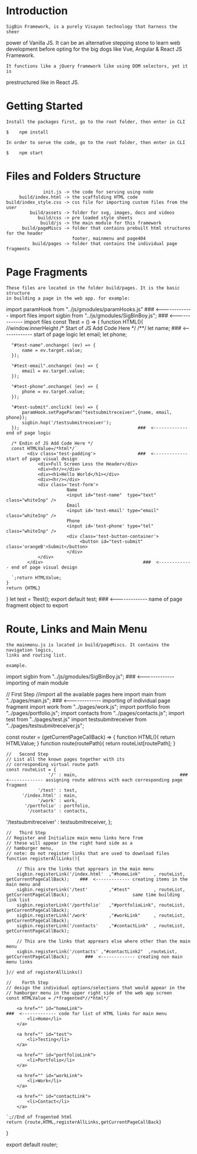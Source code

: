 # Introduction

    SigBin Framework, is a purely Visayan technology that harness the sheer 
power of Vanilla JS. It can be an alternative stepping stone to learn web 
development before opting for the big dogs like Vue, Angular & React JS Framework.

    It functions like a jQuery framework like using DOM selectors, yet it is 
prestructured like in React JS. 

# Getting Started
    Install the packages first, go to the root folder, then enter in CLI

    $    npm install

    In order to serve the code, go to the root folder, then enter in CLI

    $    npm start

# Files and Folders Structure
                  init.js -> the code for serving using node
         build/index.html -> the scaffolding HTML code
    build/index_style.css -> css file for importing custom files from the user
             build/assets -> folder for svg, images, docs and videos
                build/css -> pre loaded style sheets
                 build/js -> the main module for this framework
          build/pageMiscs -> folder that contains prebuilt html structures for the header
                             footer, mainmenu and page404 
              build/pages -> folder that contains the individual page fragments

# Page Fragments

    These files are located in the folder build/pages. It is the basic structure
    in building a page in the web app. for example:

import paramHook from "../js/gmodules/paramHooks.js" ###  <------------- import files
import sigbin from  "../js/gmodules/SigBinBoy.js";   ###  <------------- import files
const Ttest = () => {
    function HTML(){ //window.innerHeight
      /* Start of JS Add Code Here */
      /**/
      let name;                                      ###  <------------- start of page logic
      let email;
      let phone;

      "#test-name".onchange( (ev) => {
          name = ev.target.value;
      });

      "#test-email".onchange( (ev) => {
          email = ev.target.value;
      });

      "#test-phone".onchange( (ev) => {
          phone = ev.target.value;
      });

      "#test-submit".onclick( (ev) => {
          paramHook.setPageParam("testsubmitreceiver",{name, email, phone});
          sigbin.hop('/testsubmitreceiver');
      });                                             ###  <------------- end of page logic
      
      /* Endin of JS Add Code Here */
      const HTMLValue=/*html*/` 
            <div class='test-padding'>                ###  <------------- start of page visual design                      
                <div>Full Screen Less the Header</div>
                <div><hr/></div>
                <div><h1>Hello World</h1></div>
                <div><hr/></div>
                <div class='test-form'> 
                           Name
                           <input id="test-name"  type="text"  class="whiteInp" />
                           Email
                           <input id='test-email' type="email" class="whiteInp" />
                           Phone
                           <input id='test-phone' type="tel"   class="whiteInp" />
                           <div class='test-button-container'>
                                <button id="test-submit" class='orangeB'>Submit</button>
                           </div>
                </div>
            </div>                                      ###  <------------- end of page visual design

      `;return HTMLValue;
    }
    return {HTML}
}
let test = Ttest();
export default test;                                    ###  <------------- name of page fragment object to export

# Route, Links and Main Menu

    the mainmenu.js is located in build/pageMiscs. It contains the navigation logics,
    links and routing list.

    example.

import sigbin     from "../js/gmodules/SigBinBoy.js";                   ###  <------------- importing of main module

//   First Step
//import all the available pages here
import main      from "../pages/main.js";                               ###  <------------- importing of individual page fragment
import work      from "../pages/work.js";
import portfolio from "../pages/portfolio.js";
import contacts  from "../pages/contacts.js";
import test      from "../pages/test.js"
import testsubmitreceiver  from "../pages/testsubmitreceiver.js";

const router = (getCurrentPageCallBack) => {
    function HTML(){
        return HTMLValue;
     }
    function route(routePath){
        return routeList[routePath];
    }
    
    //   Second Step
    // List all the known pages together with its
    // corresponding virtual route path
    const routeList = {
                    '/' : main,                                       ###  <------------- assigning route address with each corresponding page fragment
                '/test' : test,
          '/index.html' : main,
                '/work' : work,
           '/portfolio' : portfolio,
            '/contacts' : contacts,
  '/testsubmitreceiver' : testsubmitreceiver,
        };

    //   Third Step    
    // Register and Initialize main menu links here from 
    // these will appear in the right hand side as a 
    // hamburger menu,
    // note: do not register links that are used to download files
    function registerAllLinks(){

        // This are the links that apprears in the main menu
        sigbin.registerLink('/index.html'  ,"#homeLink"     , routeList, getCurrentPageCallBack);    ###  <------------- creating items in the main menu and
        sigbin.registerLink('/test'        ,"#test"         , routeList, getCurrentPageCallBack);                        same time building link list
        sigbin.registerLink('/portfolio'   ,"#portfolioLink", routeList, getCurrentPageCallBack);
        sigbin.registerLink('/work'        ,"#workLink"     , routeList, getCurrentPageCallBack);
        sigbin.registerLink('/contacts'    ,"#contactLink"  , routeList, getCurrentPageCallBack);

        // This are the links that apprears else where other than the main menu
        sigbin.registerLink('/contacts' ,"#contactLink2"  ,routeList, getCurrentPageCallBack);      ###  <------------- creating non main menu links

    }// end of registerAllLinks()

    //    Forth Step
    // design the individual options/selections that would appear in the 
    // hamburger menu in the upper right side of the web app screen 
    const HTMLValue = /*fragented*//*html*/`

        <a href="" id="homeLink">                                                                   ###  <------------- code for list of HTML links for main menu
            <li>Home</li>
        </a>

        <a href="" id="test">
            <li>Testing</li>
        </a>

        <a href="" id="portfolioLink">
            <li>Portfolio</li>
        </a>
        
        <a href="" id="workLink">
            <li>Work</li>
        </a>
        
        <a href="" id="contactLink">
            <li>Contact</li>
        </a> 

    `;//End of fragented html
    return {route,HTML,registerAllLinks,getCurrentPageCallBack}
}

export default router;

